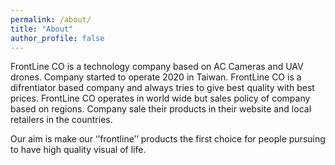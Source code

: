 ```yaml
---
permalink: /about/
title: "About"
author_profile: false
---
```

FrontLine CO is a technology company based on AC Cameras and UAV drones. Company started to operate 2020 in Taiwan. FrontLine CO is a difrentiator based company and always tries to give best quality with best prices. FrontLine CO operates in world wide but sales policy of company based on regions. Company sale their products in their website and local retailers in the countries.

Our aim is make our ‘’frontline’’ products the first choice for people pursuing to have high quality visual of life.

